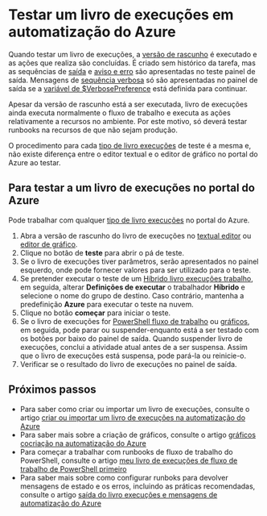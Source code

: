 <properties 
    pageTitle="Testar um livro de execuções no Azure automatização | Microsoft Azure"
    description="Antes de publicar um livro de execuções no Azure automatização, pode testar-o para se certificar de que funciona como esperado.  Este artigo descreve como testar um livro de execuções e visualizar a respectiva saída."
    services="automation"
    documentationCenter=""
    authors="mgoedtel"
    manager="jwhit"
    editor="tysonn" />
<tags 
    ms.service="automation"
    ms.devlang="na"
    ms.topic="article"
    ms.tgt_pltfrm="na"
    ms.workload="infrastructure-services"
    ms.date="09/12/2016"
    ms.author="magoedte;bwren" />

# <a name="testing-a-runbook-in-azure-automation"></a>Testar um livro de execuções em automatização do Azure
Quando testar um livro de execuções, a [versão de rascunho](automation-creating-importing-runbook.md#publishing-a-runbook) é executado e as ações que realiza são concluídas. É criado sem histórico da tarefa, mas as sequências de [saída](automation-runbook-output-and-messages.md#output-stream) e [aviso e erro](automation-runbook-output-and-messages.md#message-streams) são apresentadas no teste painel de saída. Mensagens de [sequência verbosa](automation-runbook-output-and-messages.md#message-streams) só são apresentadas no painel de saída se a [variável de $VerbosePreference](automation-runbook-output-and-messages.md#preference-variables) está definida para continuar.

Apesar da versão de rascunho está a ser executada, livro de execuções ainda executa normalmente o fluxo de trabalho e executa as ações relativamente a recursos no ambiente. Por este motivo, só deverá testar runbooks na recursos de que não sejam produção.

O procedimento para cada [tipo de livro execuções](automation-runbook-types.md) de teste é a mesma e, não existe diferença entre o editor textual e o editor de gráfico no portal do Azure ao testar.  


## <a name="to-test-a-runbook-in-the-azure-portal"></a>Para testar a um livro de execuções no portal do Azure

Pode trabalhar com qualquer [tipo de livro execuções](automation-runbook-types.md) no portal do Azure.

1. Abra a versão de rascunho do livro de execuções no [textual editor](automation-editing-a-runbook.md#Portal) ou [editor de gráfico](automation-graphical-authoring-intro.md).
2. Clique no botão de **teste** para abrir o pá de teste.
3. Se o livro de execuções tiver parâmetros, serão apresentados no painel esquerdo, onde pode fornecer valores para ser utilizado para o teste.
4. Se pretender executar o teste de um [Híbrido livro execuções trabalho](automation-hybrid-runbook-worker.md), em seguida, alterar **Definições de executar** o trabalhador **Híbrido** e selecione o nome do grupo de destino.  Caso contrário, mantenha a predefinição **Azure** para executar o teste na nuvem.
5. Clique no botão **começar** para iniciar o teste.
6. Se o livro de execuções for [PowerShell fluxo de trabalho](automation-runbook-types.md#powershell-workflow-runbooks) ou [gráficos](automation-runbook-types.md#graphical-runbooks), em seguida, pode parar ou suspender-enquanto está a ser testado com os botões por baixo do painel de saída. Quando suspender livro de execuções, conclui a atividade atual antes de a ser suspensa. Assim que o livro de execuções está suspensa, pode pará-la ou reinicie-o.
7. Verificar se o resultado do livro de execuções no painel de saída.


## <a name="next-steps"></a>Próximos passos

- Para saber como criar ou importar um livro de execuções, consulte o artigo [criar ou importar um livro de execuções na automatização do Azure](automation-creating-importing-runbook.md)
- Para saber mais sobre a criação de gráficos, consulte o artigo [gráficos cocriação na automatização do Azure](automation-graphical-authoring-intro.md)
- Para começar a trabalhar com runbooks de fluxo de trabalho do PowerShell, consulte o artigo [meu livro de execuções de fluxo de trabalho de PowerShell primeiro](automation-first-runbook-textual.md)
- Para saber mais sobre como configurar runboks para devolver mensagens de estado e os erros, incluindo as práticas recomendadas, consulte o artigo [saída do livro execuções e mensagens de automatização do Azure](automation-runbook-output-and-messages.md)